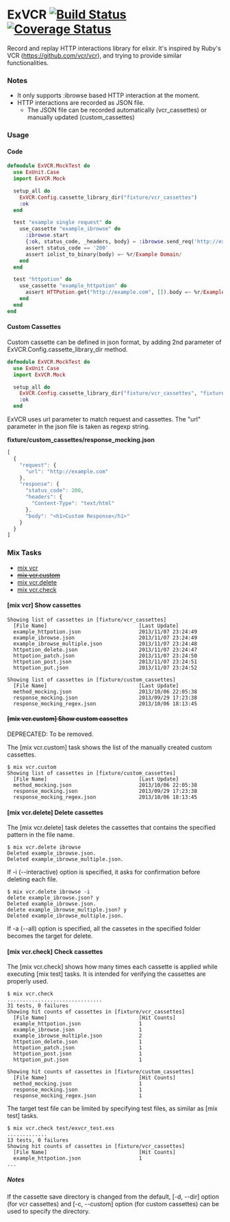 # ExVCR [![Build Status](https://secure.travis-ci.org/parroty/exvcr.png?branch=master "Build Status")](http://travis-ci.org/parroty/exvcr) [![Coverage Status](https://coveralls.io/repos/parroty/exvcr/badge.png?branch=master)](https://coveralls.io/r/parroty/exvcr?branch=master)


Record and replay HTTP interactions library for elixir.
It's inspired by Ruby's VCR (https://github.com/vcr/vcr), and trying to provide similar functionalities.

### Notes

- It only supports :ibrowse based HTTP interaction at the moment.
- HTTP interactions are recorded as JSON file.
    - The JSON file can be recorded automatically (vcr_cassettes) or manually updated (custom_cassettes)


### Usage
#### Code

```Elixir
defmodule ExVCR.MockTest do
  use ExUnit.Case
  import ExVCR.Mock

  setup_all do
    ExVCR.Config.cassette_library_dir("fixture/vcr_cassettes")
    :ok
  end

  test "example single request" do
    use_cassette "example_ibrowse" do
      :ibrowse.start
      {:ok, status_code, _headers, body} = :ibrowse.send_req('http://example.com', [], :get)
      assert status_code == '200'
      assert iolist_to_binary(body) =~ %r/Example Domain/
    end
  end

  test "httpotion" do
    use_cassette "example_httpotion" do
      assert HTTPotion.get("http://example.com", []).body =~ %r/Example Domain/
    end
  end
end
```

#### Custom Cassettes
Custom cassette can be defined in json format, by adding 2nd parameter of ExVCR.Config.cassette_library_dir method.

```Elixir
defmodule ExVCR.MockTest do
  use ExUnit.Case
  import ExVCR.Mock

  setup_all do
    ExVCR.Config.cassette_library_dir("fixture/vcr_cassettes", "fixture/custom_cassettes")
    :ok
  end
```

ExVCR uses url parameter to match request and cassettes. The "url" parameter in the json file is taken as regexp string.

**fixture/custom_cassettes/response_mocking.json**
```javascript
[
  {
    "request": {
      "url": "http://example.com"
    },
    "response": {
      "status_code": 200,
      "headers": {
        "Content-Type": "text/html"
      },
      "body": "<h1>Custom Response</h1>"
    }
  }
]
```

### Mix Tasks
- [mix vcr](#mix-vcr-show-cassettes)
- <del>[mix vcr.custom](#mix-vcr-show-cassettes)</del>
- [mix vcr.delete](#mix-vcrdelete-delete-cassettes)
- [mix vcr.check](#mix-vcrcheck-check-cassettes)

#### [mix vcr] Show cassettes
```Shell
Showing list of cassettes in [fixture/vcr_cassettes]
  [File Name]                              [Last Update]
  example_httpotion.json                   2013/11/07 23:24:49
  example_ibrowse.json                     2013/11/07 23:24:49
  example_ibrowse_multiple.json            2013/11/07 23:24:48
  httpotion_delete.json                    2013/11/07 23:24:47
  httpotion_patch.json                     2013/11/07 23:24:50
  httpotion_post.json                      2013/11/07 23:24:51
  httpotion_put.json                       2013/11/07 23:24:52

Showing list of cassettes in [fixture/custom_cassettes]
  [File Name]                              [Last Update]
  method_mocking.json                      2013/10/06 22:05:38
  response_mocking.json                    2013/09/29 17:23:38
  response_mocking_regex.json              2013/10/06 18:13:45
```

#### <del>[mix vcr.custom] Show custom cassettes</del>
DEPRECATED: To be removed.

The [mix vcr.custom] task shows the list of the manually created custom cassettes.
```Shell
$ mix vcr.custom
Showing list of cassettes in [fixture/custom_cassettes]
  [File Name]                              [Last Update]
  method_mocking.json                      2013/10/06 22:05:38
  response_mocking.json                    2013/09/29 17:23:38
  response_mocking_regex.json              2013/10/06 18:13:45
```

#### [mix vcr.delete] Delete cassettes
The [mix vcr.delete] task deletes the cassettes that contains the specified pattern in the file name.
```Shell
$ mix vcr.delete ibrowse
Deleted example_ibrowse.json.
Deleted example_ibrowse_multiple.json.
```

If -i (--interactive) option is specified, it asks for confirmation before deleting each file.
```Shell
$ mix vcr.delete ibrowse -i
delete example_ibrowse.json? y
Deleted example_ibrowse.json.
delete example_ibrowse_multiple.json? y
Deleted example_ibrowse_multiple.json.
```

If -a (--all) option is specified, all the cassetes in the specified folder becomes the target for delete.

#### [mix vcr.check] Check cassettes
The [mix vcr.check] shows how many times each cassette is applied while executing [mix test] tasks. It is intended for verifying the cassettes are properly used.

```Shell
$ mix vcr.check
...............................
31 tests, 0 failures
Showing hit counts of cassettes in [fixture/vcr_cassettes]
  [File Name]                              [Hit Counts]
  example_httpotion.json                   1
  example_ibrowse.json                     1
  example_ibrowse_multiple.json            2
  httpotion_delete.json                    1
  httpotion_patch.json                     1
  httpotion_post.json                      1
  httpotion_put.json                       1

Showing hit counts of cassettes in [fixture/custom_cassettes]
  [File Name]                              [Hit Counts]
  method_mocking.json                      1
  response_mocking.json                    1
  response_mocking_regex.json              1
```

The target test file can be limited by specifying test files, as similar as [mix test] tasks.

```Shell
$ mix vcr.check test/exvcr_test.exs
.............
13 tests, 0 failures
Showing hit counts of cassettes in [fixture/vcr_cassettes]
  [File Name]                              [Hit Counts]
  example_httpotion.json                   1
...
```

##### Notes
If the cassette save directory is changed from the default, [-d, --dir] option (for vcr cassettes) and [-c, --custom] option (for custom cassettes) can be used to specify the directory.
